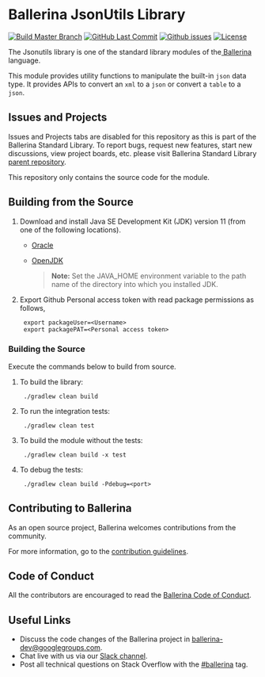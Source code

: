 Ballerina JsonUtils Library
===================

[![Build Master Branch](https://github.com/ballerina-platform/module-ballerina-jsonutils/workflows/Build/badge.svg)](https://github.com/ballerina-platform/module-ballerina-jsonutils/actions?query=workflow%3ABuild%22)
[![GitHub Last Commit](https://img.shields.io/github/last-commit/ballerina-platform/module-ballerina-jsonutils.svg)](https://github.com/ballerina-platform/module-ballerina-jsonutils/commits/master)
[![Github issues](https://img.shields.io/github/issues/ballerina-platform/ballerina-standard-library/module/jsonutils.svg?label=Open%20Issues)](https://github.com/ballerina-platform/ballerina-standard-library/labels/module%2Fjsonutils)
[![License](https://img.shields.io/badge/License-Apache%202.0-blue.svg)](https://opensource.org/licenses/Apache-2.0)

The Jsonutils library is one of the standard library modules of the<a target="_blank" href="https://ballerina.io/"> Ballerina</a> language.

This module provides utility functions to manipulate the built-in `json` data type. It provides APIs to convert an `xml` to a `json` or convert a `table` to a `json`.

## Issues and Projects 

Issues and Projects tabs are disabled for this repository as this is part of the Ballerina Standard Library. To report bugs, request new features, start new discussions, view project boards, etc. please visit Ballerina Standard Library [parent repository](https://github.com/ballerina-platform/ballerina-standard-library). 

This repository only contains the source code for the module.

## Building from the Source

1. Download and install Java SE Development Kit (JDK) version 11 (from one of the following locations).

   * [Oracle](https://www.oracle.com/java/technologies/javase-jdk11-downloads.html)
   
   * [OpenJDK](https://adoptopenjdk.net/)
   
        > **Note:** Set the JAVA_HOME environment variable to the path name of the directory into which you installed JDK.   
1. Export Github Personal access token with read package permissions as follows,
        
        export packageUser=<Username>
        export packagePAT=<Personal access token>

### Building the Source

Execute the commands below to build from source.

1. To build the library:

        ./gradlew clean build

2. To run the integration tests:

        ./gradlew clean test

3. To build the module without the tests:

        ./gradlew clean build -x test

4. To debug the tests:

        ./gradlew clean build -Pdebug=<port>

## Contributing to Ballerina

As an open source project, Ballerina welcomes contributions from the community. 

For more information, go to the [contribution guidelines](https://github.com/ballerina-platform/ballerina-lang/blob/master/CONTRIBUTING.md).

## Code of Conduct

All the contributors are encouraged to read the [Ballerina Code of Conduct](https://ballerina.io/code-of-conduct).

## Useful Links

* Discuss the code changes of the Ballerina project in [ballerina-dev@googlegroups.com](mailto:ballerina-dev@googlegroups.com).
* Chat live with us via our [Slack channel](https://ballerina.io/community/slack/).
* Post all technical questions on Stack Overflow with the [#ballerina](https://stackoverflow.com/questions/tagged/ballerina) tag.
